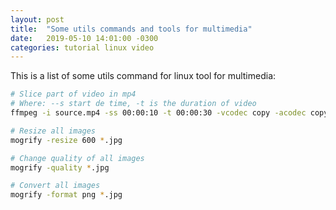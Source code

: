 ```yaml
---
layout: post
title:  "Some utils commands and tools for multimedia"
date:   2019-05-10 14:01:00 -0300
categories: tutorial linux video
---
```

This is a list of some utils command for linux tool for multimedia:
```bash
# Slice part of video in mp4
# Where: --s start de time, -t is the duration of video
ffmpeg -i source.mp4 -ss 00:00:10 -t 00:00:30 -vcodec copy -acodec copy output.mp4

# Resize all images
mogrify -resize 600 *.jpg

# Change quality of all images
mogrify -quality *.jpg

# Convert all images
mogrify -format png *.jpg
```
